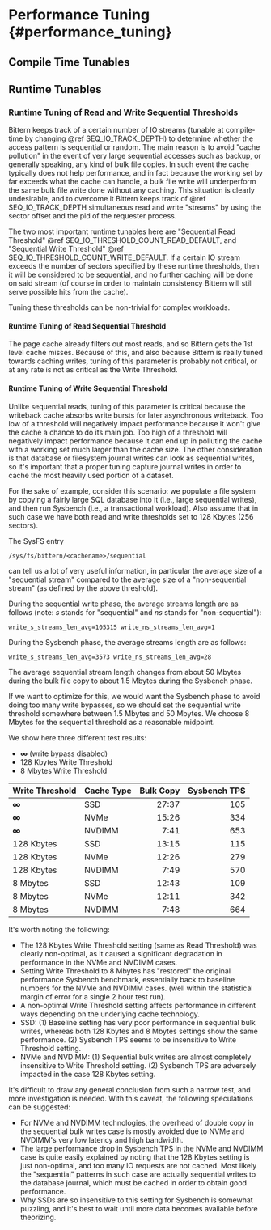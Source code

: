# Performance Tuning {#performance_tuning}

## Compile Time Tunables

## Runtime Tunables

### Runtime Tuning of Read and Write Sequential Thresholds

Bittern keeps track of a certain number of IO streams
(tunable at compile-time by changing @ref SEQ_IO_TRACK_DEPTH) to determine
whether the access pattern is sequential or random. The main reason is
to avoid "cache pollution" in the event of very large sequential accesses
such as backup, or generally speaking, any kind of bulk file copies.
In such event the cache typically
does not help performance, and in fact because the working set by far
exceeds what the cache can handle, a bulk file write will
underperform the same bulk file write done without any caching.
This situation is clearly undesirable, and to overcome it Bittern keeps
track of @ref SEQ_IO_TRACK_DEPTH simultaneous read and write "streams" by
using the sector offset and the pid of the requester process.

The two most important runtime tunables here are
"Sequential Read Threshold" @ref SEQ_IO_THRESHOLD_COUNT_READ_DEFAULT,
and "Sequential Write Threshold" @ref SEQ_IO_THRESHOLD_COUNT_WRITE_DEFAULT.
If a certain IO stream exceeds the
number of sectors specified by these runtime thresholds, then it will be
considered to be sequential, and no further caching will be done on said
stream (of course in order to maintain consistency Bittern will still serve
possible hits from the cache).

Tuning these thresholds can be non-trivial for complex workloads.

#### Runtime Tuning of Read Sequential Threshold

The page cache already filters out most reads, and so Bittern gets
the 1st level cache misses. Because of this, and also because
Bittern is really tuned towards caching writes, tuning of this parameter
is probably not critical, or at any rate is not as critical as the Write
Threshold.

#### Runtime Tuning of Write Sequential Threshold

Unlike sequential reads, tuning of this parameter is critical because
the writeback cache absorbs write bursts for later asynchronous writeback.
Too low of a threshold will negatively impact performance because it won't
give the cache a chance to do its main job.
Too high of a threshold will negatively impact performance because it can
end up in polluting the cache with a working set much larger than the cache
size.
The other consideration is that database or filesystem journal writes can
look as sequential writes, so it's important that a proper tuning capture
journal writes in order to cache the most heavily used portion of a dataset.

For the sake of example, consider this scenario: we populate a file system
by copying a fairly large SQL database into it (i.e., large sequential writes),
and then run Sysbench (i.e., a transactional workload).
Also assume that in such case we have both read and write thresholds set to
128 Kbytes (256 sectors).

The SysFS entry

	/sys/fs/bittern/<cachename>/sequential

can tell us a lot of very useful information, in particular the average size of
a "sequential stream" compared to the average size of a
"non-sequential stream" (as defined by the above threshold).

During the sequential write phase, the average streams length are as follows
(note: _s_ stands for "sequential" and _ns_ stands for "non-sequential"):

	write_s_streams_len_avg=105315 write_ns_streams_len_avg=1

During the Sysbench phase, the average streams length are as follows:

	write_s_streams_len_avg=3573 write_ns_streams_len_avg=28

The average sequential stream length changes from about 50 Mbytes
during the bulk file copy to about 1.5 Mbytes during the Sysbench phase.

If we want to optimize for this, we would want the Sysbench phase to
avoid doing too many write bypasses, so we should set the sequential
write threshold somewhere between 1.5 Mbytes and 50 Mbytes.
We choose 8 Mbytes for the sequential threshold as a reasonable midpoint.

We show here three different test results:
* <b>&infin;</b> (write bypass disabled)
* 128 Kbytes Write Threshold
* 8 Mbytes Write Threshold

| Write Threshold | Cache Type | Bulk Copy | Sysbench TPS |
| :-------------- | :--------- | --------: | -----------: |
| <b>&infin;</b>  | SSD        | 27:37     | 105          |
| <b>&infin;</b>  | NVMe       | 15:26     | 334          |
| <b>&infin;</b>  | NVDIMM     |  7:41     | 653          |
| 128 Kbytes      | SSD        | 13:15     | 115          |
| 128 Kbytes      | NVMe       | 12:26     | 279          |
| 128 Kbytes      | NVDIMM     |  7:49     | 570          |
| 8 Mbytes        | SSD        | 12:43     | 109          |
| 8 Mbytes        | NVMe       | 12:11     | 342          |
| 8 Mbytes        | NVDIMM     |  7:48     | 664          |

It's worth noting the following:
* The 128 Kbytes Write Threshold setting (same as Read Threshold) was
  clearly non-optimal, as it caused a significant degradation in performance
  in the NVMe and NVDIMM cases.
* Setting Write Threshold to 8 Mbytes has "restored" the original
  performance Sysbench benchmark, essentially back to baseline numbers
  for the NVMe and NVDIMM cases.
  (well within the statistical margin of error for a single 2 hour test run).
* A non-optimal Write Threshold setting affects performance in different ways
  depending on the underlying cache technology.
* SSD: (1) Baseline setting has very poor performance in sequential
  bulk writes, whereas both 128 Kbytes and 8 Mbytes settings show the
  same performance. (2) Sysbench TPS seems to be insensitive to Write Threshold
  setting.
* NVMe and NVDIMM: (1) Sequential bulk writes are almost completely insensitive
  to Write Threshold setting.
  (2) Sysbench TPS are adversely impacted in the case 128 Kbytes setting.

It's difficult to draw any general conclusion from such a narrow test, and more
investigation is needed.
With this caveat, the following speculations can be suggested:
* For NVMe and NVDIMM technologies, the overhead of double copy in the
  sequential bulk writes case is mostly avoided due to NVMe and NVDIMM's
  very low latency and high bandwidth.
* The large performance drop in Sysbench TPS in the NVMe and NVDIMM case is
  quite easily explained by noting that the 128 Kbytes setting is just
  non-optimal, and too many IO requests are not cached.
  Most likely the "sequential" patterns in such case are
  actually sequential writes to the database journal, which must be cached in
  order to obtain good performance.
* Why SSDs are so insensitive to this setting for Sysbench is somewhat puzzling,
  and it's best to wait until more data becomes available before theorizing.
